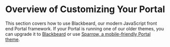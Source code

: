 ﻿---
sidebar_position: 1
---
# Overview of Customizing Your Portal

<head>
  <meta name="guidename" content="API Management"/>
  <meta name="context" content="GUID-8850593f-ab19-40ab-9bfc-e3156e70f98e"/>
</head>

This section covers how to use Blackbeard, our modern JavaScript front end Portal framework. If your Portal is running one of our older themes, you can upgrade it to [Blackbeard](Black_beard_quick_start_guide.md) or use [Sparrow, a mobile-friendly Portal theme](https://mashery.github.io/sparrow/).
